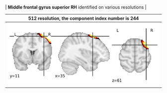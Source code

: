 


| **Middle frontal gyrus superior RH** identified on various resolutions |

| 512 resolution, the component index number is 244|  
|:---:|  
| ![Component 512](../512/final/244.jpg "From component 512: Middle frontal gyrus superior RH") |